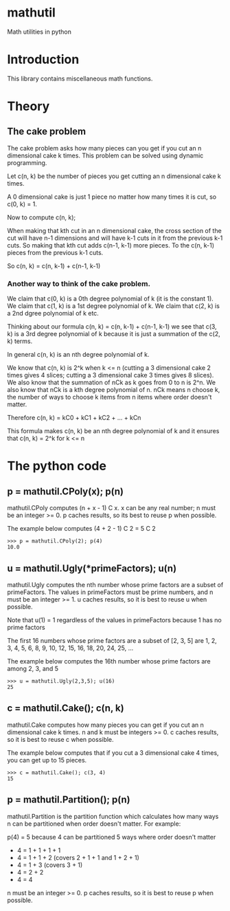 # mathutil

Math utilities in python

# Introduction

This library contains miscellaneous math functions.

# Theory

## The cake problem

The cake problem asks how many pieces can you get if you cut an n dimensional
cake k times.  This problem can be solved using dynamic programming.

Let c(n, k) be the number of pieces you get cutting an n dimensional cake k
times.

A 0 dimensional cake is just 1 piece no matter how many times it is cut, so
c(0, k) = 1.

Now to compute c(n, k);

When making that kth cut in an n dimensional cake, the cross section of the
cut will have n-1 dimensions and will have k-1 cuts in it from the previous
k-1 cuts. So making that kth cut adds c(n-1, k-1) more pieces. To the
c(n, k-1) pieces from the previous k-1 cuts.

So c(n, k) = c(n, k-1) + c(n-1, k-1)

### Another way to think of the cake problem.

We claim that c(0, k) is a 0th degree polynomial of k (it is the constant 1).
We claim that c(1, k) is a 1st degree polynomial of k.
We claim that c(2, k) is a 2nd dgree polynomial of k etc.

Thinking about our formula c(n, k) = c(n, k-1) + c(n-1, k-1) we see that
c(3, k) is a 3rd degree polynomial of k because it is just a summation of
the c(2, k) terms.

In general c(n, k) is an nth degree polynomial of k.

We know that c(n, k) is 2^k when k <= n (cutting a 3 dimensional cake 2 times
gives 4 slices; cutting a 3 dimensional cake 3 times gives 8 slices).
We also know that the summation of nCk as k goes from 0 to n is 2^n.
We also know that nCk is a kth degree polynomial of n.
nCk means n choose k, the number of ways to choose k items from n items where
order doesn't matter.

Therefore c(n, k) = kC0 + kC1 + kC2 + ... + kCn

This formula makes c(n, k) be an nth degree polynomial of k and it ensures
that c(n, k) = 2^k for k <= n

# The python code

## p = mathutil.CPoly(x); p(n)

mathutil.CPoly computes (n + x - 1) C x. x can be any real number; n must be an
integer >= 0. p caches results, so its best to reuse p when possible.

The example below computes (4 + 2 - 1) C 2 = 5 C 2

```
>>> p = mathutil.CPoly(2); p(4)
10.0
```

## u = mathutil.Ugly(*primeFactors); u(n)

mathutil.Ugly computes the nth number whose prime factors are a subset of
primeFactors. The values in primeFactors must be prime numbers, and n must
be an integer >= 1. u caches results, so it is best to reuse u when possible.

Note that u(1) = 1 regardless of the values in primeFactors because 1 has no
prime factors

The first 16 numbers whose prime factors are a subset of [2, 3, 5] are
1, 2, 3, 4, 5, 6, 8, 9, 10, 12, 15, 16, 18, 20, 24, 25, ...

The example below computes the 16th number whose prime factors are
among 2, 3, and 5

```
>>> u = mathutil.Ugly(2,3,5); u(16)
25
```

## c = mathutil.Cake(); c(n, k)

mathutil.Cake computes how many pieces you can get if you cut an n dimensional
cake k times. n and k must be integers >= 0. c caches results, so it is best
to reuse c when possible.

The example below computes that if you cut a 3 dimensional cake 4 times, you
can get up to 15 pieces.

```
>>> c = mathutil.Cake(); c(3, 4)
15
```

## p = mathutil.Partition(); p(n)

mathutil.Partition is the partition function which calculates how many ways
n can be partitioned when order doesn't matter. For example:

p(4) = 5 because 4 can be partitioned 5 ways where order doesn't matter

- 4 = 1 + 1 + 1 + 1
- 4 = 1 + 1 + 2 (covers 2 + 1 + 1 and 1 + 2 + 1)
- 4 = 1 + 3 (covers 3 + 1)
- 4 = 2 + 2
- 4 = 4

n must be an integer >= 0. p caches results, so it is best to reuse p when
possible.
